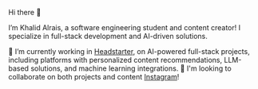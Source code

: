 Hi there 👋

I’m Khalid Alrais, a software engineering student and content creator! I specialize in full-stack development and AI-driven solutions.

🔭 I’m currently working in [Headstarter](https://headstarter.co/), on AI-powered full-stack projects, including platforms with personalized content recommendations, LLM-based solutions, and machine learning integrations.
👯 I'm looking to collaborate on both projects and content [Instagram](https://www.instagram.com/khalidtechdev/)!

